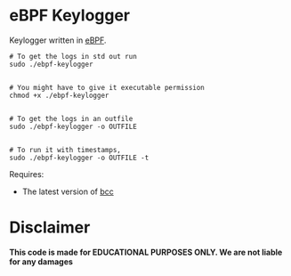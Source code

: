 # eBPF Keylogger

Keylogger written in [eBPF](https://ebpf.io/).

```sh=
# To get the logs in std out run
sudo ./ebpf-keylogger


# You might have to give it executable permission
chmod +x ./ebpf-keylogger


# To get the logs in an outfile
sudo ./ebpf-keylogger -o OUTFILE


# To run it with timestamps,
sudo ./ebpf-keylogger -o OUTFILE -t
```

Requires:

- The latest version of [bcc](https://github.com/iovisor/bcc)

# Disclaimer

**This code is made for EDUCATIONAL PURPOSES ONLY. We are not liable for any damages**
